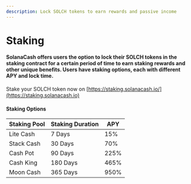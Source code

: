 ```yaml
---
description: Lock SOLCH tokens to earn rewards and passive income
---
```


# Staking

#### SolanaCash offers users the option to lock their SOLCH tokens in the staking contract for a certain period of time to earn staking rewards and other unique benefits. Users have staking options, each with different APY and lock time.&#x20;

Stake your SOLCH token now on [https://staking.solanacash.io/](https://staking.solanacash.io)

#### Staking Options

| Staking Pool | Staking Duration | APY  |
| ------------ | ---------------- | ---- |
| Lite Cash    | 7 Days           | 15%  |
| Stack Cash   | 30 Days          | 70%  |
| Cash Pot     | 90 Days          | 225% |
| Cash King    | 180 Days         | 465% |
| Moon Cash    | 365 Days         | 950% |
